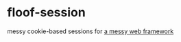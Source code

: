 floof-session
=====
messy cookie-based sessions for [a messy web framework](https://github.com/floofjs/floof)